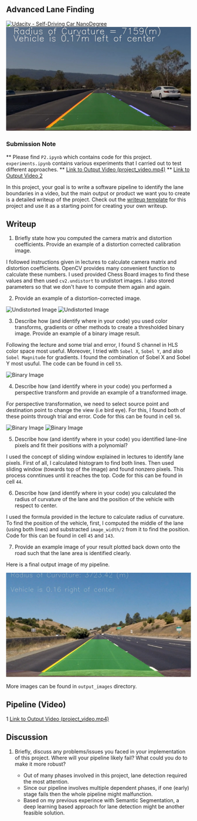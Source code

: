 ## Advanced Lane Finding
[![Udacity - Self-Driving Car NanoDegree](https://s3.amazonaws.com/udacity-sdc/github/shield-carnd.svg)](http://www.udacity.com/drive)
![Lanes Image](./examples/example_output.jpg)

### Submission Note
** Please find `P2.ipynb` which contains code for this project. `experiments.ipynb` contains various experiments that I carried out to test different approaches.
** [Link to Output Video (project_video.mp4)](https://drive.google.com/file/d/1MiFRwjmVgJxiquISm-z501C7eNgOyrQc/view?usp=sharing)
** [Link to Output Video 2](https://drive.google.com/file/d/1JO36GXPaqSEQ_1VrrvTFmw67ISBbrJNO/view?usp=sharing)

In this project, your goal is to write a software pipeline to identify the lane boundaries in a video, but the main output or product we want you to create is a detailed writeup of the project.  Check out the [writeup template](https://github.com/udacity/CarND-Advanced-Lane-Lines/blob/master/writeup_template.md) for this project and use it as a starting point for creating your own writeup.  

## Writeup

1. Briefly state how you computed the camera matrix and distortion coefficients. Provide an example of a distortion corrected calibration image.

I followed instructions given in lectures to calculate camera matrix and distortion coefficients. OpenCV provides many convenient function to calculate these numbers. I used provided Chess Board images to find these values and then used `cv2.undistort` to undistort images. I also stored parameters so that we don't have to compute them again and again.

2. Provide an example of a distortion-corrected image.

![Undistorted Image](./examples/Screenshot2.jpg)
![Undistorted Image](./examples/Screenshot3.jpg)

3. Describe how (and identify where in your code) you used color transforms, gradients or other methods to create a thresholded binary image. Provide an example of a binary image result.

Following the lecture and some trial and error, I found S channel in HLS color space most useful. Moreover, I tried with `Sobel X`, `Sobel Y`, and also `Sobel Magnitude` for gradients. I found the combination of Sobel X and Sobel Y most usuful. The code can be found in cell `55`.

![Binary Image](./examples/Screensho5.jpg)

4. Describe how (and identify where in your code) you performed a perspective transform and provide an example of a transformed image.

For perspective transformation, we need to select source point and destination point to change the view (i.e bird eye). For this, I found both of these points through trial and error. Code for this can be found in cell `56`.

![Binary Image](./examples/Screensho4.jpg)
![Binary Image](./examples/Screensho1.jpg)


5. Describe how (and identify where in your code) you identified lane-line pixels and fit their positions with a polynomial?

I used the concept of sliding window explained in lectures to identify lane pixels. First of all, I calculated histogram to find both lines. Then used sliding window (towards top of the image) and found nonzero pixels. This process conntinues until it reaches the top. Code for this can be found in cell `44`.


6. Describe how (and identify where in your code) you calculated the radius of curvature of the lane and the position of the vehicle with respect to center.

I used the formula provided in the lecture to calculate radius of curvature. To find the position of the vehicle, first, I computed the middle of the lane (using both lines) and substracted `image_width/2` from it to find the position. Code for this can be found in cell `45` and `143`.

7. Provide an example image of your result plotted back down onto the road such that the lane area is identified clearly.

Here is a final output image of my pipeline.

![Output Image](./output_images/straight_lines1.jpg)

More images can be found in `output_images` directory.

## Pipeline (Video)

1 [Link to Output Video (project_video.mp4)](https://drive.google.com/file/d/1MiFRwjmVgJxiquISm-z501C7eNgOyrQc/view?usp=sharing)

## Discussion

1. Briefly, discuss any problems/issues you faced in your implementation of this project. Where will your pipeline likely fail? What could you do to make it more robust?

   - Out of many phases involved in this project, lane detection required the most attention.
   - Since our pipeline involves multiple dependent phases, if one (early) stage fails then the whole pipeline might malfunction.
   - Based on my previous experince with Semantic Segmentation, a deep learning based approach for lane detection might be another feasible solution.